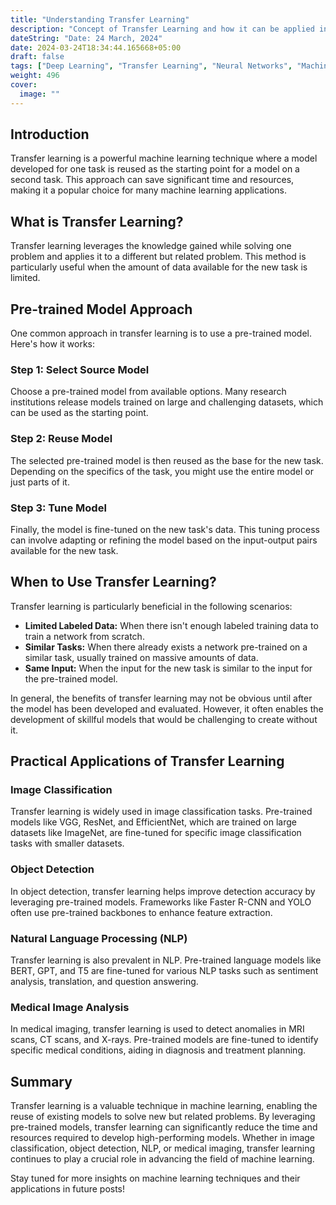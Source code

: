 ```yaml
---
title: "Understanding Transfer Learning"
description: "Concept of Transfer Learning and how it can be applied in various machine learning tasks."
dateString: "Date: 24 March, 2024"
date: 2024-03-24T18:34:44.165668+05:00
draft: false
tags: ["Deep Learning", "Transfer Learning", "Neural Networks", "Machine Learning"]
weight: 496
cover:
  image: ""
---
```


## Introduction

Transfer learning is a powerful machine learning technique where a model developed for one task is reused as the starting point for a model on a second task. This approach can save significant time and resources, making it a popular choice for many machine learning applications.

## What is Transfer Learning?

Transfer learning leverages the knowledge gained while solving one problem and applies it to a different but related problem. This method is particularly useful when the amount of data available for the new task is limited.

## Pre-trained Model Approach

One common approach in transfer learning is to use a pre-trained model. Here's how it works:

### Step 1: Select Source Model

Choose a pre-trained model from available options. Many research institutions release models trained on large and challenging datasets, which can be used as the starting point.

### Step 2: Reuse Model

The selected pre-trained model is then reused as the base for the new task. Depending on the specifics of the task, you might use the entire model or just parts of it.

### Step 3: Tune Model

Finally, the model is fine-tuned on the new task's data. This tuning process can involve adapting or refining the model based on the input-output pairs available for the new task.

## When to Use Transfer Learning?

Transfer learning is particularly beneficial in the following scenarios:

- **Limited Labeled Data:** When there isn't enough labeled training data to train a network from scratch.
- **Similar Tasks:** When there already exists a network pre-trained on a similar task, usually trained on massive amounts of data.
- **Same Input:** When the input for the new task is similar to the input for the pre-trained model.

In general, the benefits of transfer learning may not be obvious until after the model has been developed and evaluated. However, it often enables the development of skillful models that would be challenging to create without it.

## Practical Applications of Transfer Learning

### Image Classification

Transfer learning is widely used in image classification tasks. Pre-trained models like VGG, ResNet, and EfficientNet, which are trained on large datasets like ImageNet, are fine-tuned for specific image classification tasks with smaller datasets.

### Object Detection

In object detection, transfer learning helps improve detection accuracy by leveraging pre-trained models. Frameworks like Faster R-CNN and YOLO often use pre-trained backbones to enhance feature extraction.

### Natural Language Processing (NLP)

Transfer learning is also prevalent in NLP. Pre-trained language models like BERT, GPT, and T5 are fine-tuned for various NLP tasks such as sentiment analysis, translation, and question answering.

### Medical Image Analysis

In medical imaging, transfer learning is used to detect anomalies in MRI scans, CT scans, and X-rays. Pre-trained models are fine-tuned to identify specific medical conditions, aiding in diagnosis and treatment planning.

## Summary

Transfer learning is a valuable technique in machine learning, enabling the reuse of existing models to solve new but related problems. By leveraging pre-trained models, transfer learning can significantly reduce the time and resources required to develop high-performing models. Whether in image classification, object detection, NLP, or medical imaging, transfer learning continues to play a crucial role in advancing the field of machine learning.

Stay tuned for more insights on machine learning techniques and their applications in future posts!
